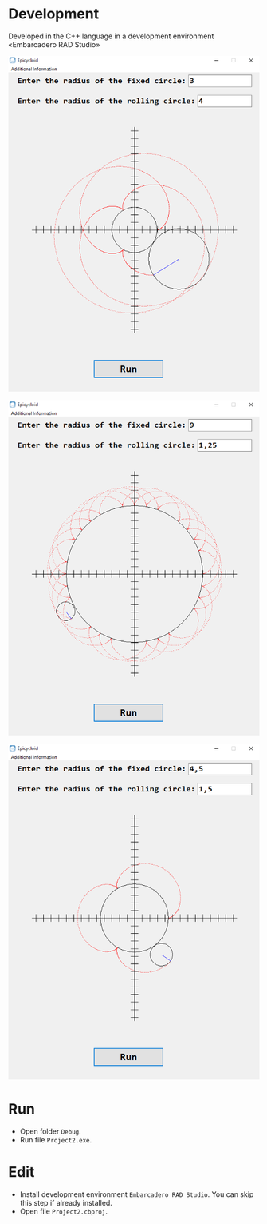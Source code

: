 # Development
Developed in the C++ language in a development environment «Embarcadero RAD Studio»

![Epicycloid1.png](https://github.com/gitaleksksks/epicycloid/blob/main/Screenshots/Epicycloid1.png)


![Epicycloid2.png](https://github.com/gitaleksksks/epicycloid/blob/main/Screenshots/Epicycloid2.png)


![Epicycloid3.png](https://github.com/gitaleksksks/epicycloid/blob/main/Screenshots/Epicycloid3.png)

# Run
* Open folder `Debug`.
* Run file `Project2.exe`.

# Edit
* Install development environment `Embarcadero RAD Studio`. You can skip this step if already installed.
* Open file `Project2.cbproj`.
